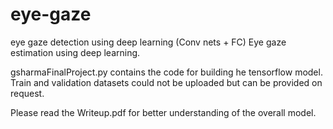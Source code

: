 # eye-gaze
eye gaze detection using deep learning (Conv nets + FC)
Eye gaze estimation using deep learning. 

gsharmaFinalProject.py contains the code for building he tensorflow model. Train and validation datasets
could not be uploaded but can be provided on request.

Please read the Writeup.pdf for better understanding of the overall model.
